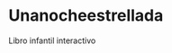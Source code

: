 # Unanocheestrellada
Libro infantil interactivo
<!DOCTYPE html>
<html lang="es">
<head>
    <meta charset="UTF-8">
    <meta name="viewport" content="width=device-width, initial-scale=1.0">
    <title>Juego de Abril y Luna</title>
    <script src="https://cdn.tailwindcss.com"></script>
    <style>
        @import url('https://fonts.googleapis.com/css2?family=Nunito:wght@400;600;700&display=swap');
        
        body {
            font-family: 'Nunito', sans-serif;
            background: linear-gradient(135deg, #1a365d 0%, #3182ce 100%);
            color: white;
            overflow-x: hidden;
            min-height: 100vh;
        }
        
        .page {
            display: none;
        }
        
        .page.active {
            display: flex;
        }
        
        .star {
            cursor: pointer;
            transition: transform 0.3s ease, filter 0.3s ease;
        }
        
        .star:hover {
            transform: scale(1.2);
            filter: drop-shadow(0 0 10px yellow);
        }
        
        .shape {
            cursor: grab;
            transition: transform 0.2s ease;
            touch-action: none; /* Mejora para dispositivos táctiles */
        }
        
        .shape:hover {
            transform: scale(1.05);
        }
        
        .shape.dragging {
            opacity: 0.8;
            cursor: grabbing;
        }
        
        .target-area {
            transition: all 0.3s ease;
        }
        
        .target-area.highlight {
            filter: drop-shadow(0 0 8px white);
        }
        
        .target-area.correct {
            filter: drop-shadow(0 0 12px #4ade80);
        }
        
        @keyframes float {
            0% { transform: translateY(0px); }
            50% { transform: translateY(-10px); }
            100% { transform: translateY(0px); }
        }
        
        .floating {
            animation: float 3s ease-in-out infinite;
        }
        
        .page-turn-inner {
            width: 100%;
        }
        
        .story-container {
            min-height: 250px;
        }
        
        .eagle-animation {
            animation: eagle-fly 8s ease-in-out infinite;
        }
        
        @keyframes eagle-fly {
            0% { transform: translateY(0) rotate(0deg); }
            25% { transform: translateY(-10px) rotate(2deg); }
            50% { transform: translateY(0) rotate(0deg); }
            75% { transform: translateY(10px) rotate(-2deg); }
            100% { transform: translateY(0) rotate(0deg); }
        }
        
        .fox-animation {
            animation: fox-move 6s ease-in-out infinite;
        }
        
        @keyframes fox-move {
            0% { transform: translateX(0); }
            50% { transform: translateX(20px); }
            100% { transform: translateX(0); }
        }
        
        .stone-glow {
            animation: glow 2s ease-in-out infinite;
        }
        
        @keyframes glow {
            0% { filter: drop-shadow(0 0 2px #A78BFA); }
            50% { filter: drop-shadow(0 0 8px #A78BFA); }
            100% { filter: drop-shadow(0 0 2px #A78BFA); }
        }
        
        .message-popup {
            position: fixed;
            top: 50%;
            left: 50%;
            transform: translate(-50%, -50%);
            background-color: rgba(255, 255, 255, 0.9);
            color: #1a365d;
            padding: 20px;
            border-radius: 10px;
            box-shadow: 0 0 20px rgba(0, 0, 0, 0.3);
            z-index: 1000;
            max-width: 80%;
            text-align: center;
            display: none;
        }
        
        .confetti {
            position: absolute;
            width: 10px;
            height: 10px;
            background-color: #f00;
            border-radius: 50%;
            animation: fall 3s ease-in-out forwards;
            pointer-events: none; /* Evita interferencias con clics */
        }
        
        @keyframes fall {
            0% {
                transform: translateY(-100px) rotate(0deg);
                opacity: 1;
            }
            100% {
                transform: translateY(100vh) rotate(360deg);
                opacity: 0;
            }
        }
        
        .breath-circle {
            transition: transform 0.5s ease, opacity 0.5s ease;
        }
        
        .breath-text {
            transition: opacity 0.3s ease;
        }
        
        .progress-ring {
            transform: rotate(-90deg);
            transform-origin: center;
        }
        
        .info-button {
            background-color: #F59E0B;
            transition: all 0.3s ease;
            box-shadow: 0 4px 6px rgba(0, 0, 0, 0.1);
        }
        
        .info-button:hover {
            background-color: #D97706;
            transform: translateY(-2px);
            box-shadow: 0 6px 8px rgba(0, 0, 0, 0.15);
        }
        
        .pulse {
            animation: pulse 2s infinite;
        }
        
        @keyframes pulse {
            0% {
                box-shadow: 0 0 0 0 rgba(245, 158, 11, 0.7);
            }
            70% {
                box-shadow: 0 0 0 10px rgba(245, 158, 11, 0);
            }
            100% {
                box-shadow: 0 0 0 0 rgba(245, 158, 11, 0);
            }
        }
        
        /* Mejoras para dispositivos móviles */
        @media (max-width: 640px) {
            .story-container {
                flex-direction: column;
            }
            
            .story-container > div {
                width: 100% !important;
                padding-right: 0 !important;
                margin-bottom: 1rem;
            }
        }
        
        .activity-card {
            transition: all 0.3s ease;
        }
        
        .activity-card:hover {
            transform: translateY(-5px);
            box-shadow: 0 10px 15px -3px rgba(0, 0, 0, 0.1), 0 4px 6px -2px rgba(0, 0, 0, 0.05);
        }
    </style>
</head>
<body>
    <div id="message-popup" class="message-popup">
        <h3 class="text-xl font-bold mb-2">Mensaje Estelar</h3>
        <p id="message-text" class="text-lg"></p>
        <button onclick="closeMessage()" class="mt-4 bg-blue-500 hover:bg-blue-600 text-white font-bold py-2 px-4 rounded-full">
            Cerrar
        </button>
    </div>

    <!-- Página de inicio -->
    <div class="page active flex flex-col items-center justify-center min-h-screen p-4" id="page-home">
        <div class="text-center">
            <h1 class="text-4xl md:text-5xl font-bold mb-6 text-yellow-300">Abril y Luna</h1>
            <p class="text-xl mb-8">Un juego interactivo para niños pequeños</p>
            <div class="flex flex-col md:flex-row space-y-4 md:space-y-0 md:space-x-4 justify-center">
                <button onclick="showPage('page-story')" class="bg-yellow-500 hover:bg-yellow-600 text-blue-900 font-bold py-3 px-6 rounded-full text-lg transition-all transform hover:scale-105">
                    Comenzar
                </button>
            </div>
            
            <!-- Botón de información -->
            <div class="mt-12">
                <a href="https://editorialemocionarte.systeme.io/33bd59d3" target="_blank" class="info-button text-white font-bold py-3 px-6 rounded-full text-lg inline-flex items-center pulse">
                    <svg class="w-5 h-5 mr-2" fill="none" stroke="currentColor" viewBox="0 0 24 24" xmlns="http://www.w3.org/2000/svg">
                        <path stroke-linecap="round" stroke-linejoin="round" stroke-width="2" d="M13 16h-1v-4h-1m1-4h.01M21 12a9 9 0 11-18 0 9 9 0 0118 0z"></path>
                    </svg>
                    Para obtener más información de estas herramientas entra aquí
                </a>
            </div>
        </div>
        
        <!-- Estrellas flotantes -->
        <div class="absolute inset-0 overflow-hidden pointer-events-none">
            <svg class="star floating absolute" style="top: 15%; left: 10%; animation-delay: 0s;" width="20" height="20" viewBox="0 0 24 24">
                <polygon points="12,2 15.09,8.26 22,9.27 17,14.14 18.18,21.02 12,17.77 5.82,21.02 7,14.14 2,9.27 8.91,8.26" fill="#FFD700" />
            </svg>
            <svg class="star floating absolute" style="top: 25%; left: 80%; animation-delay: 0.5s;" width="15" height="15" viewBox="0 0 24 24">
                <polygon points="12,2 15.09,8.26 22,9.27 17,14.14 18.18,21.02 12,17.77 5.82,21.02 7,14.14 2,9.27 8.91,8.26" fill="#FFD700" />
            </svg>
            <svg class="star floating absolute" style="top: 65%; left: 15%; animation-delay: 1s;" width="18" height="18" viewBox="0 0 24 24">
                <polygon points="12,2 15.09,8.26 22,9.27 17,14.14 18.18,21.02 12,17.77 5.82,21.02 7,14.14 2,9.27 8.91,8.26" fill="#FFD700" />
            </svg>
            <svg class="star floating absolute" style="top: 75%; left: 70%; animation-delay: 1.5s;" width="22" height="22" viewBox="0 0 24 24">
                <polygon points="12,2 15.09,8.26 22,9.27 17,14.14 18.18,21.02 12,17.77 5.82,21.02 7,14.14 2,9.27 8.91,8.26" fill="#FFD700" />
            </svg>
            <svg class="star floating absolute" style="top: 45%; left: 40%; animation-delay: 2s;" width="25" height="25" viewBox="0 0 24 24">
                <polygon points="12,2 15.09,8.26 22,9.27 17,14.14 18.18,21.02 12,17.77 5.82,21.02 7,14.14 2,9.27 8.91,8.26" fill="#FFD700" />
            </svg>
        </div>
    </div>

    <!-- Página de menú - Eliminada -->

    <!-- Página de historia de Abril y Luna -->
    <div class="page flex flex-col items-center justify-between min-h-screen p-4 relative" id="page-story">
        <div class="text-center z-10 max-w-2xl mx-auto mt-8">
            <h2 class="text-3xl font-bold text-yellow-300 mb-4">La Historia de Abril y sus Amigos</h2>
            <div class="bg-white bg-opacity-90 rounded-xl p-6 shadow-lg">
                <div class="page-turn" id="story-page-1">
                    <div class="page-turn-inner">
                        <div class="story-container flex flex-col md:flex-row">
                            <div class="w-full md:w-1/2 pr-0 md:pr-4">
                                <div class="story-text text-lg text-blue-900 text-left mb-4">
                                    <p>En el viaje de la noche estrellada, acompañamos a Abril, una niña valiente en un viaje mágico por la Patagonia, donde aprende a enfrentar sus miedos nocturnos.</p>
                                    <p class="mt-2">Con la ayuda de un Águila sabia, un zorro y un cisne, Abril descubre que puede ser valiente incluso cuando está oscuro.</p>
                                </div>
                            </div>
                            <div class="w-full md:w-1/2">
                                <svg class="w-full" viewBox="0 0 200 200" xmlns="http://www.w3.org/2000/svg">
                                    <rect x="20" y="20" width="160" height="120" rx="5" fill="#E0E7FF" />
                                    <!-- Paisaje de la Patagonia -->
                                    <path d="M20,140 L60,80 L80,100 L120,60 L180,140" fill="#4B5563" />
                                    <rect x="20" y="140" width="160" height="20" fill="#047857" />
                                    <!-- Cielo estrellado -->
                                    <rect x="20" y="20" width="160" height="120" fill="#1E3A8A" opacity="0.7" />
                                    <circle cx="70" cy="60" r="3" fill="white" />
                                    <circle cx="50" cy="40" r="2" fill="white" />
                                    <circle cx="90" cy="70" r="2" fill="white" />
                                    <circle cx="40" cy="80" r="3" fill="white" />
                                    <circle cx="150" cy="50" r="2" fill="white" />
                                    <circle cx="170" cy="70" r="3" fill="white" />
                                    <circle cx="120" cy="40" r="2" fill="white" />
                                    <!-- Luna -->
                                    <circle cx="150" cy="70" r="15" fill="#FBBF24" />
                                </svg>
                            </div>
                        </div>
                        <button class="mt-4 bg-blue-500 hover:bg-blue-600 text-white font-bold py-2 px-4 rounded-full" onclick="flipStoryPage('story-page-1')">
                            Siguiente página
                        </button>
                    </div>
                </div>
                
                <div class="page-turn hidden" id="story-page-2">
                    <div class="page-turn-inner">
                        <div class="story-container flex flex-col md:flex-row">
                            <div class="w-full md:w-1/2 pr-0 md:pr-4">
                                <div class="story-text text-lg text-blue-900 text-left mb-4">
                                    <p>A través de técnicas sencillas como la respiración consciente, la visualización de paisajes tranquilos y el uso de una "piedra de la calma", Abril aprende a sentirse segura.</p>
                                    <p class="mt-2">El Águila sabia le enseña a respirar profundamente cuando siente miedo.</p>
                                </div>
                            </div>
                            <div class="w-full md:w-1/2 relative">
                                <div class="eagle-animation">
                                    <svg class="w-full" viewBox="0 0 200 200" xmlns="http://www.w3.org/2000/svg">
                                        <rect x="20" y="20" width="160" height="120" rx="5" fill="#E0E7FF" />
                                        <!-- Paisaje de la Patagonia -->
                                        <rect x="20" y="20" width="160" height="120" fill="#1E3A8A" opacity="0.5" />
                                        <path d="M20,140 L60,80 L80,100 L120,60 L180,140" fill="#4B5563" />
                                        <rect x="20" y="140" width="160" height="20" fill="#047857" />
                                        <!-- Águila -->
                                        <path d="M120,80 C140,60 160,70 150,90 C170,80 180,100 160,110 C180,120 170,140 150,130 C160,150 140,160 120,140" fill="#C4B5FD" />
                                        <path d="M120,80 L150,90 L160,110 L150,130 L120,140" fill="none" stroke="#8B5CF6" stroke-width="2" />
                                        <circle cx="135" cy="95" r="5" fill="#1E3A8A" />
                                        <path d="M125,115 Q135,120 145,115" fill="none" stroke="#1E3A8A" stroke-width="2" stroke-linecap="round" />
                                    </svg>
                                </div>
                            </div>
                        </div>
                        <div class="flex space-x-4 justify-center mt-4">
                            <button class="bg-blue-500 hover:bg-blue-600 text-white font-bold py-2 px-4 rounded-full" onclick="flipStoryPage('story-page-2', 'back')">
                                Página anterior
                            </button>
                            <button class="bg-blue-500 hover:bg-blue-600 text-white font-bold py-2 px-4 rounded-full" onclick="flipStoryPage('story-page-2')">
                                Siguiente página
                            </button>
                        </div>
                    </div>
                </div>
                
                <div class="page-turn hidden" id="story-page-3">
                    <div class="page-turn-inner">
                        <div class="story-container flex flex-col md:flex-row">
                            <div class="w-full md:w-1/2 pr-0 md:pr-4">
                                <div class="story-text text-lg text-blue-900 text-left mb-4">
                                    <p>El zorro astuto le muestra a Abril cómo visualizar lugares tranquilos cuando está asustada en su habitación.</p>
                                    <p class="mt-2">Y el cisne elegante le regala una piedra especial que puede sostener cuando necesita sentirse valiente.</p>
                                </div>
                            </div>
                            <div class="w-full md:w-1/2 relative">
                                <div class="fox-animation">
                                    <svg class="w-full" viewBox="0 0 200 200" xmlns="http://www.w3.org/2000/svg">
                                        <!-- Paisaje -->
                                        <rect x="20" y="20" width="160" height="120" rx="5" fill="#E0E7FF" />
                                        <rect x="20" y="140" width="160" height="20" fill="#047857" />
                                        <!-- Zorro -->
                                        <path d="M60,100 C80,80 120,80 140,100 L140,150 L60,150 Z" fill="#D35400" />
                                        <path d="M80,100 C90,80 110,80 120,100" fill="#D35400" />
                                        <path d="M85,90 L75,70 M115,90 L125,70" stroke="#D35400" stroke-width="3" />
                                        <circle cx="85" cy="95" r="4" fill="#000" />
                                        <circle cx="115" cy="95" r="4" fill="#000" />
                                        <path d="M90,115 Q100,125 110,115" fill="none" stroke="#000" stroke-width="2" />
                                        <path d="M140,120 C160,100 180,120 160,150" fill="#D35400" />
                                        <!-- Piedra de la calma -->
                                        <path d="M50,130 Q60,120 70,130 Q80,140 70,145 Q60,150 50,145 Q40,140 50,130" fill="#A78BFA" class="stone-glow" />
                                    </svg>
                                </div>
                            </div>
                        </div>
                        <div class="flex space-x-4 justify-center mt-4">
                            <button class="bg-blue-500 hover:bg-blue-600 text-white font-bold py-2 px-4 rounded-full" onclick="flipStoryPage('story-page-3', 'back')">
                                Página anterior
                            </button>
                            <button class="bg-blue-500 hover:bg-blue-600 text-white font-bold py-2 px-4 rounded-full" onclick="flipStoryPage('story-page-3')">
                                Siguiente página
                            </button>
                        </div>
                    </div>
                </div>
                
                <div class="page-turn hidden" id="story-page-4">
                    <div class="page-turn-inner">
                        <div class="story-container flex flex-col md:flex-row">
                            <div class="w-full md:w-1/2 pr-0 md:pr-4">
                                <div class="story-text text-lg text-blue-900 text-left mb-4">
                                    <p>Este cuento no solo es una herramienta para gestionar el miedo, sino también una invitación a fortalecer el apego seguro y la independencia emocional.</p>
                                    <p class="mt-2">Antes de comenzar, te animamos a buscar una "piedra de la calma" para que tengas un recordatorio tangible de tu valentía.</p>
                                </div>
                            </div>
                            <div class="w-full md:w-1/2">
                                <svg class="w-full" viewBox="0 0 200 200" xmlns="http://www.w3.org/2000/svg">
                                    <rect x="20" y="20" width="160" height="120" rx="5" fill="#E0E7FF" />
                                    <!-- Niña durmiendo tranquila -->
                                    <rect x="40" y="60" width="120" height="60" fill="#FEF3C7" />
                                    <path d="M60,80 Q100,60 140,80 Q150,120 100,120 Q50,120 60,80" fill="#FFFFFF" />
                                    <path d="M90,90 Q100,95 110,90" fill="none" stroke="#1E3A8A" stroke-width="1" />
                                    <path d="M85,85 C85,84 85,83 86,83" stroke="#1E3A8A" stroke-width="1" />
                                    <path d="M115,85 C115,84 115,83 114,83" stroke="#1E3A8A" stroke-width="1" />
                                    <!-- Piedra de la calma -->
                                    <path d="M150,100 Q160,90 170,100 Q180,110 170,115 Q160,120 150,115 Q140,110 150,100" fill="#A78BFA" class="stone-glow" />
                                </svg>
                            </div>
                        </div>
                        <div class="flex flex-col space-y-4 mt-4">
                            <div class="flex space-x-4 justify-center">
                                <button class="bg-blue-500 hover:bg-blue-600 text-white font-bold py-2 px-4 rounded-full" onclick="flipStoryPage('story-page-4', 'back')">
                                    Página anterior
                                </button>
                                <button class="bg-blue-500 hover:bg-blue-600 text-white font-bold py-2 px-4 rounded-full" onclick="showPage('page-breathing')">
                                    Continuar
                                </button>
                            </div>
                            
                            <!-- Botón de información -->
                            <a href="https://editorialemocionarte.systeme.io/33bd59d3" target="_blank" class="info-button text-white font-bold py-2 px-4 rounded-full text-md inline-flex items-center justify-center mt-4">
                                <svg class="w-5 h-5 mr-2" fill="none" stroke="currentColor" viewBox="0 0 24 24" xmlns="http://www.w3.org/2000/svg">
                                    <path stroke-linecap="round" stroke-linejoin="round" stroke-width="2" d="M13 16h-1v-4h-1m1-4h.01M21 12a9 9 0 11-18 0 9 9 0 0118 0z"></path>
                                </svg>
                                Para obtener más información de estas herramientas entra aquí
                            </a>
                        </div>
                    </div>
                </div>
            </div>
        </div>
    </div>

    <!-- Página de juego de respiración -->
    <div class="page flex flex-col items-center justify-between min-h-screen p-4" id="page-breathing">
        <div class="text-center z-10">
            <h2 class="text-3xl font-bold text-yellow-300 mb-4">Respiración Consciente</h2>
            <p class="text-xl mb-6">Respira junto con el círculo como te enseñó el Águila</p>
        </div>
        
        <div class="flex flex-col items-center justify-center flex-grow">
            <div class="relative w-64 h-64 md:w-80 md:h-80">
                <!-- Círculo de respiración -->
                <div class="absolute inset-0 flex items-center justify-center">
                    <div id="breath-circle" class="w-40 h-40 md:w-48 md:h-48 bg-blue-400 rounded-full flex items-center justify-center transition-all duration-500 ease-in-out">
                        <span id="breath-text" class="text-white text-xl font-bold">Preparado</span>
                    </div>
                </div>
                
                <!-- Anillo de progreso -->
                <svg class="progress-ring absolute inset-0 w-full h-full" viewBox="0 0 100 100">
                    <circle
                        id="progress-background"
                        cx="50"
                        cy="50"
                        r="45"
                        fill="transparent"
                        stroke="#CBD5E0"
                        stroke-width="3"
                    ></circle>
                    <circle
                        id="progress-ring-circle"
                        cx="50"
                        cy="50"
                        r="45"
                        fill="transparent"
                        stroke="#3B82F6"
                        stroke-width="5"
                        stroke-dasharray="282.74"
                        stroke-dashoffset="282.74"
                    ></circle>
                </svg>
                
                <!-- Contador -->
                <div class="absolute bottom-0 left-0 right-0 text-center">
                    <span id="breath-counter" class="text-2xl font-bold text-white">0</span>
                </div>
            </div>
            
            <div class="mt-8">
                <button id="start-breathing" onclick="startBreathingExercise()" class="bg-green-500 hover:bg-green-600 text-white font-bold py-3 px-6 rounded-full text-lg">
                    Comenzar
                </button>
                <button id="stop-breathing" onclick="stopBreathingExercise()" class="bg-red-500 hover:bg-red-600 text-white font-bold py-3 px-6 rounded-full text-lg hidden">
                    Detener
                </button>
            </div>
        </div>
        
        <div class="mt-6 mb-4 flex flex-col space-y-4">
            <button onclick="showPage('page-shapes')" class="bg-blue-500 hover:bg-blue-600 text-white font-bold py-2 px-4 rounded-full">
                Continuar
            </button>
            
            <!-- Botón de información -->
            <a href="https://editorialemocionarte.systeme.io/33bd59d3" target="_blank" class="info-button text-white font-bold py-2 px-4 rounded-full text-md inline-flex items-center justify-center">
                <svg class="w-5 h-5 mr-2" fill="none" stroke="currentColor" viewBox="0 0 24 24" xmlns="http://www.w3.org/2000/svg">
                    <path stroke-linecap="round" stroke-linejoin="round" stroke-width="2" d="M13 16h-1v-4h-1m1-4h.01M21 12a9 9 0 11-18 0 9 9 0 0118 0z"></path>
                </svg>
                Para obtener más información de estas herramientas entra aquí
            </a>
        </div>
    </div>

    <!-- Página de juego de formas -->
    <div class="page flex flex-col items-center justify-between min-h-screen p-4" id="page-shapes">
        <div class="text-center z-10">
            <h2 class="text-3xl font-bold text-yellow-300 mb-4">Juego de Formas</h2>
            <p class="text-xl mb-6">Arrastra cada forma a su lugar correcto</p>
        </div>
        
        <div class="flex flex-col md:flex-row justify-center items-center w-full max-w-4xl mx-auto flex-grow">
            <div class="shapes-container flex flex-wrap justify-center gap-6 mb-8 md:mb-0 md:w-1/2">
                <div class="shape" id="circle" draggable="true" data-shape="circle">
                    <svg width="80" height="80" viewBox="0 0 80 80">
                        <circle cx="40" cy="40" r="35" fill="#FCD34D" stroke="#FCD34D" stroke-width="2" />
                    </svg>
                </div>
                <div class="shape" id="square" draggable="true" data-shape="square">
                    <svg width="80" height="80" viewBox="0 0 80 80">
                        <rect x="5" y="5" width="70" height="70" fill="#60A5FA" stroke="#60A5FA" stroke-width="2" />
                    </svg>
                </div>
                <div class="shape" id="triangle" draggable="true" data-shape="triangle">
                    <svg width="80" height="80" viewBox="0 0 80 80">
                        <polygon points="40,5 75,75 5,75" fill="#34D399" stroke="#34D399" stroke-width="2" />
                    </svg>
                </div>
                <div class="shape" id="star" draggable="true" data-shape="star">
                    <svg width="80" height="80" viewBox="0 0 80 80">
                        <polygon points="40,5 50,30 75,30 55,45 65,70 40,55 15,70 25,45 5,30 30,30" fill="#F472B6" stroke="#F472B6" stroke-width="2" />
                    </svg>
                </div>
                <div class="shape" id="heart" draggable="true" data-shape="heart">
                    <svg width="80" height="80" viewBox="0 0 80 80">
                        <path d="M40,70 C60,55 75,40 75,25 C75,15 65,5 55,5 C45,5 40,15 40,15 C40,15 35,5 25,5 C15,5 5,15 5,25 C5,40 20,55 40,70 Z" fill="#EF4444" stroke="#EF4444" stroke-width="2" />
                    </svg>
                </div>
                <div class="shape" id="diamond" draggable="true" data-shape="diamond">
                    <svg width="80" height="80" viewBox="0 0 80 80">
                        <polygon points="40,5 75,40 40,75 5,40" fill="#A78BFA" stroke="#A78BFA" stroke-width="2" />
                    </svg>
                </div>
            </div>
            
            <div class="targets-container grid grid-cols-2 gap-4 md:w-1/2">
                <div class="target-area flex flex-col items-center" data-shape="circle">
                    <svg width="100" height="100" viewBox="0 0 100 100">
                        <circle cx="50" cy="50" r="45" fill="none" stroke="white" stroke-width="3" stroke-dasharray="10,5" />
                    </svg>
                    <p class="mt-2 text-lg">Círculo</p>
                </div>
                <div class="target-area flex flex-col items-center" data-shape="square">
                    <svg width="100" height="100" viewBox="0 0 100 100">
                        <rect x="5" y="5" width="90" height="90" fill="none" stroke="white" stroke-width="3" stroke-dasharray="10,5" />
                    </svg>
                    <p class="mt-2 text-lg">Cuadrado</p>
                </div>
                <div class="target-area flex flex-col items-center" data-shape="triangle">
                    <svg width="100" height="100" viewBox="0 0 100 100">
                        <polygon points="50,5 95,95 5,95" fill="none" stroke="white" stroke-width="3" stroke-dasharray="10,5" />
                    </svg>
                    <p class="mt-2 text-lg">Triángulo</p>
                </div>
                <div class="target-area flex flex-col items-center" data-shape="star">
                    <svg width="100" height="100" viewBox="0 0 100 100">
                        <polygon points="50,5 63,35 95,35 70,55 80,85 50,70 20,85 30,55 5,35 37,35" fill="none" stroke="white" stroke-width="3" stroke-dasharray="10,5" />
                    </svg>
                    <p class="mt-2 text-lg">Estrella</p>
                </div>
                <div class="target-area flex flex-col items-center" data-shape="heart">
                    <svg width="100" height="100" viewBox="0 0 100 100">
                        <path d="M50,90 C75,70 95,50 95,30 C95,15 80,5 65,5 C55,5 50,15 50,15 C50,15 45,5 35,5 C20,5 5,15 5,30 C5,50 25,70 50,90 Z" fill="none" stroke="white" stroke-width="3" stroke-dasharray="10,5" />
                    </svg>
                    <p class="mt-2 text-lg">Corazón</p>
                </div>
                <div class="target-area flex flex-col items-center" data-shape="diamond">
                    <svg width="100" height="100" viewBox="0 0 100 100">
                        <polygon points="50,5 95,50 50,95 5,50" fill="none" stroke="white" stroke-width="3" stroke-dasharray="10,5" />
                    </svg>
                    <p class="mt-2 text-lg">Diamante</p>
                </div>
            </div>
        </div>
        
        <div class="mt-6 mb-4 flex flex-col space-y-4">
            <button onclick="showPage('page-stars')" class="bg-blue-500 hover:bg-blue-600 text-white font-bold py-2 px-4 rounded-full">
                Continuar
            </button>
            
            <!-- Botón de información -->
            <a href="https://editorialemocionarte.systeme.io/33bd59d3" target="_blank" class="info-button text-white font-bold py-2 px-4 rounded-full text-md inline-flex items-center justify-center">
                <svg class="w-5 h-5 mr-2" fill="none" stroke="currentColor" viewBox="0 0 24 24" xmlns="http://www.w3.org/2000/svg">
                    <path stroke-linecap="round" stroke-linejoin="round" stroke-width="2" d="M13 16h-1v-4h-1m1-4h.01M21 12a9 9 0 11-18 0 9 9 0 0118 0z"></path>
                </svg>
                Para obtener más información de estas herramientas entra aquí
            </a>
        </div>
    </div>

    <!-- Página de estrellas con mensajes -->
    <div class="page flex flex-col items-center justify-between min-h-screen p-4 relative" id="page-stars">
        <div class="text-center z-10">
            <h2 class="text-3xl font-bold text-yellow-300 mb-4">Estrellas de Mensajes</h2>
            <p class="text-xl mb-6">Toca las estrellas para descubrir mensajes especiales</p>
        </div>
        
        <div class="stars-container flex-grow flex flex-wrap justify-center items-center gap-8 md:gap-16 w-full max-w-4xl">
            <svg class="star w-16 h-16 md:w-24 md:h-24" viewBox="0 0 24 24" onclick="showStarMessage(0)">
                <polygon points="12,2 15.09,8.26 22,9.27 17,14.14 18.18,21.02 12,17.77 5.82,21.02 7,14.14 2,9.27 8.91,8.26" fill="#FFD700" />
            </svg>
            <svg class="star w-16 h-16 md:w-24 md:h-24" viewBox="0 0 24 24" onclick="showStarMessage(1)">
                <polygon points="12,2 15.09,8.26 22,9.27 17,14.14 18.18,21.02 12,17.77 5.82,21.02 7,14.14 2,9.27 8.91,8.26" fill="#FFD700" />
            </svg>
            <svg class="star w-16 h-16 md:w-24 md:h-24" viewBox="0 0 24 24" onclick="showStarMessage(2)">
                <polygon points="12,2 15.09,8.26 22,9.27 17,14.14 18.18,21.02 12,17.77 5.82,21.02 7,14.14 2,9.27 8.91,8.26" fill="#FFD700" />
            </svg>
            <svg class="star w-16 h-16 md:w-24 md:h-24" viewBox="0 0 24 24" onclick="showStarMessage(3)">
                <polygon points="12,2 15.09,8.26 22,9.27 17,14.14 18.18,21.02 12,17.77 5.82,21.02 7,14.14 2,9.27 8.91,8.26" fill="#FFD700" />
            </svg>
            <svg class="star w-16 h-16 md:w-24 md:h-24" viewBox="0 0 24 24" onclick="showStarMessage(4)">
                <polygon points="12,2 15.09,8.26 22,9.27 17,14.14 18.18,21.02 12,17.77 5.82,21.02 7,14.14 2,9.27 8.91,8.26" fill="#FFD700" />
            </svg>
            <svg class="star w-16 h-16 md:w-24 md:h-24" viewBox="0 0 24 24" onclick="showStarMessage(5)">
                <polygon points="12,2 15.09,8.26 22,9.27 17,14.14 18.18,21.02 12,17.77 5.82,21.02 7,14.14 2,9.27 8.91,8.26" fill="#FFD700" />
            </svg>
            <svg class="star w-16 h-16 md:w-24 md:h-24" viewBox="0 0 24 24" onclick="showStarMessage(6)">
                <polygon points="12,2 15.09,8.26 22,9.27 17,14.14 18.18,21.02 12,17.77 5.82,21.02 7,14.14 2,9.27 8.91,8.26" fill="#FFD700" />
            </svg>
        </div>
        
        <div class="mt-6 mb-4 flex flex-col space-y-4">
            <button onclick="showPage('page-home')" class="bg-blue-500 hover:bg-blue-600 text-white font-bold py-2 px-4 rounded-full">
                Volver al inicio
            </button>
            
            <!-- Botón de información -->
            <a href="https://editorialemocionarte.systeme.io/33bd59d3" target="_blank" class="info-button text-white font-bold py-2 px-4 rounded-full text-md inline-flex items-center justify-center">
                <svg class="w-5 h-5 mr-2" fill="none" stroke="currentColor" viewBox="0 0 24 24" xmlns="http://www.w3.org/2000/svg">
                    <path stroke-linecap="round" stroke-linejoin="round" stroke-width="2" d="M13 16h-1v-4h-1m1-4h.01M21 12a9 9 0 11-18 0 9 9 0 0118 0z"></path>
                </svg>
                Para obtener más información de estas herramientas entra aquí
            </a>
        </div>
        
        <!-- Fondo de cielo nocturno -->
        <div class="absolute inset-0 -z-10 overflow-hidden">
            <div class="absolute inset-0 bg-gradient-to-b from-blue-900 to-purple-900"></div>
            <div class="absolute inset-0">
                <svg width="100%" height="100%">
                    <circle cx="10%" cy="20%" r="1" fill="white" opacity="0.8" />
                    <circle cx="25%" cy="15%" r="1.5" fill="white" opacity="0.7" />
                    <circle cx="40%" cy="10%" r="1" fill="white" opacity="0.8" />
                    <circle cx="55%" cy="25%" r="1.2" fill="white" opacity="0.7" />
                    <circle cx="70%" cy="5%" r="1" fill="white" opacity="0.8" />
                    <circle cx="85%" cy="30%" r="1.5" fill="white" opacity="0.7" />
                    <circle cx="95%" cy="15%" r="1" fill="white" opacity="0.8" />
                    <circle cx="5%" cy="45%" r="1.2" fill="white" opacity="0.7" />
                    <circle cx="20%" cy="35%" r="1" fill="white" opacity="0.8" />
                    <circle cx="35%" cy="50%" r="1.5" fill="white" opacity="0.7" />
                    <circle cx="50%" cy="40%" r="1" fill="white" opacity="0.8" />
                    <circle cx="65%" cy="55%" r="1.2" fill="white" opacity="0.7" />
                    <circle cx="80%" cy="45%" r="1" fill="white" opacity="0.8" />
                    <circle cx="90%" cy="60%" r="1.5" fill="white" opacity="0.7" />
                    <circle cx="15%" cy="65%" r="1" fill="white" opacity="0.8" />
                    <circle cx="30%" cy="75%" r="1.2" fill="white" opacity="0.7" />
                    <circle cx="45%" cy="70%" r="1" fill="white" opacity="0.8" />
                    <circle cx="60%" cy="80%" r="1.5" fill="white" opacity="0.7" />
                    <circle cx="75%" cy="85%" r="1" fill="white" opacity="0.8" />
                    <circle cx="85%" cy="90%" r="1.2" fill="white" opacity="0.7" />
                </svg>
            </div>
        </div>
    </div>

    <script>
        // Mensajes de las estrellas
        const starMessages = [
            "Eres valiente y fuerte",
            "Puedes superar cualquier desafío",
            "Confía en ti mismo/a",
            "Eres especial y único/a",
            "Estás rodeado/a de amor",
            "Tus sueños son importantes",
            "Brillas con luz propia"
        ];
        
        // Función para mostrar una página específica
        function showPage(pageId) {
            document.querySelectorAll('.page').forEach(page => {
                page.classList.remove('active');
            });
            document.getElementById(pageId).classList.add('active');
            
            // Si estamos saliendo de la página de respiración, detener el ejercicio
            if (breathingInterval) {
                stopBreathingExercise();
            }
        }
        
        // Función para mostrar mensajes de las estrellas
        function showStarMessage(index) {
            const messagePopup = document.getElementById('message-popup');
            const messageText = document.getElementById('message-text');
            messageText.textContent = starMessages[index];
            messagePopup.style.display = 'block';
            
            // Crear confeti
            createConfetti();
        }
        
        // Función para cerrar el mensaje
        function closeMessage() {
            document.getElementById('message-popup').style.display = 'none';
        }
        
        // Función para crear confeti
        function createConfetti() {
            const confettiContainer = document.body;
            const colors = ['#FCD34D', '#60A5FA', '#34D399', '#F472B6', '#EF4444', '#A78BFA'];
            
            for (let i = 0; i < 50; i++) {
                const confetti = document.createElement('div');
                confetti.className = 'confetti';
                confetti.style.left = Math.random() * 100 + 'vw';
                confetti.style.backgroundColor = colors[Math.floor(Math.random() * colors.length)];
                confetti.style.width = Math.random() * 10 + 5 + 'px';
                confetti.style.height = confetti.style.width;
                confetti.style.animationDuration = Math.random() * 2 + 2 + 's';
                confettiContainer.appendChild(confetti);
                
                // Eliminar el confeti después de la animación
                setTimeout(() => {
                    confetti.remove();
                }, 3000);
            }
        }
        
        // Función para cambiar páginas en la historia
        function flipStoryPage(currentPageId, direction = 'forward') {
            const currentPage = document.getElementById(currentPageId);
            let nextPageId;
            
            if (direction === 'forward') {
                const pageNumber = parseInt(currentPageId.split('-')[2]);
                nextPageId = 'story-page-' + (pageNumber + 1);
            } else {
                const pageNumber = parseInt(currentPageId.split('-')[2]);
                nextPageId = 'story-page-' + (pageNumber - 1);
            }
            
            const nextPage = document.getElementById(nextPageId);
            
            if (nextPage) {
                currentPage.classList.add('hidden');
                nextPage.classList.remove('hidden');
            }
        }
        
        // Variables para el ejercicio de respiración
        let breathingInterval;
        let breathingPhase = 'ready';
        let breathingCounter = 0;
        let breathingCycle = 0;
        
        // Función para iniciar el ejercicio de respiración
        function startBreathingExercise() {
            const breathCircle = document.getElementById('breath-circle');
            const breathText = document.getElementById('breath-text');
            const breathCounter = document.getElementById('breath-counter');
            const progressRing = document.getElementById('progress-ring-circle');
            const startButton = document.getElementById('start-breathing');
            const stopButton = document.getElementById('stop-breathing');
            
            // Cambiar botones
            startButton.classList.add('hidden');
            stopButton.classList.remove('hidden');
            
            // Reiniciar contadores
            breathingPhase = 'inhale';
            breathingCounter = 0;
            breathingCycle = 0;
            
            // Iniciar el intervalo de respiración
            breathingInterval = setInterval(() => {
                const circumference = 2 * Math.PI * 45;
                
                if (breathingPhase === 'inhale') {
                    // Fase de inhalación (4 segundos)
                    breathCircle.style.transform = 'scale(1.5)';
                    breathText.textContent = 'Inhala';
                    breathCounter.textContent = breathingCounter + 1;
                    
                    // Actualizar el anillo de progreso
                    const progress = (breathingCounter / 4) * circumference;
                    progressRing.style.stroke = '#3B82F6';
                    progressRing.style.strokeDashoffset = circumference - progress;
                    
                    breathingCounter++;
                    if (breathingCounter >= 4) {
                        breathingPhase = 'hold';
                        breathingCounter = 0;
                    }
                } else if (breathingPhase === 'hold') {
                    // Fase de retención (4 segundos)
                    breathText.textContent = 'Retén';
                    breathCounter.textContent = breathingCounter + 1;
                    
                    // Actualizar el anillo de progreso
                    const progress = (breathingCounter / 4) * circumference;
                    progressRing.style.stroke = '#8B5CF6';
                    progressRing.style.strokeDashoffset = circumference - progress;
                    
                    breathingCounter++;
                    if (breathingCounter >= 4) {
                        breathingPhase = 'exhale';
                        breathingCounter = 0;
                    }
                } else if (breathingPhase === 'exhale') {
                    // Fase de exhalación (6 segundos)
                    breathCircle.style.transform = 'scale(1)';
                    breathText.textContent = 'Exhala';
                    breathCounter.textContent = breathingCounter + 1;
                    
                    // Actualizar el anillo de progreso
                    const progress = (breathingCounter / 6) * circumference;
                    progressRing.style.stroke = '#10B981';
                    progressRing.style.strokeDashoffset = circumference - progress;
                    
                    breathingCounter++;
                    if (breathingCounter >= 6) {
                        breathingPhase = 'inhale';
                        breathingCounter = 0;
                        breathingCycle++;
                    }
                }
            }, 1000);
        }
        
        // Función para detener el ejercicio de respiración
        function stopBreathingExercise() {
            if (breathingInterval) {
                clearInterval(breathingInterval);
                breathingInterval = null;
                
                // Restablecer elementos
                const breathCircle = document.getElementById('breath-circle');
                const breathText = document.getElementById('breath-text');
                const breathCounter = document.getElementById('breath-counter');
                const progressRing = document.getElementById('progress-ring-circle');
                const startButton = document.getElementById('start-breathing');
                const stopButton = document.getElementById('stop-breathing');
                
                breathCircle.style.transform = 'scale(1)';
                breathText.textContent = 'Preparado';
                breathCounter.textContent = '0';
                progressRing.style.strokeDashoffset = 2 * Math.PI * 45;
                
                // Cambiar botones
                startButton.classList.remove('hidden');
                stopButton.classList.add('hidden');
            }
        }
        
        // Configuración del juego de formas
        document.addEventListener('DOMContentLoaded', function() {
            const shapes = document.querySelectorAll('.shape');
            const targetAreas = document.querySelectorAll('.target-area');
            let draggedShape = null;
            
            // Configurar eventos de arrastrar y soltar para formas
            shapes.forEach(shape => {
                shape.addEventListener('dragstart', function(e) {
                    draggedShape = this;
                    this.classList.add('dragging');
                    e.dataTransfer.setData('text/plain', this.dataset.shape);
                });
                
                shape.addEventListener('dragend', function() {
                    this.classList.remove('dragging');
                });
                
                // Soporte para dispositivos táctiles
                shape.addEventListener('touchstart', function(e) {
                    draggedShape = this;
                    this.classList.add('dragging');
                }, {passive: false});
                
                shape.addEventListener('touchend', function() {
                    this.classList.remove('dragging');
                });
                
                shape.addEventListener('touchmove', function(e) {
                    e.preventDefault();
                    const touch = e.targetTouches[0];
                    const x = touch.clientX;
                    const y = touch.clientY;
                    
                    // Mover la forma con el dedo
                    this.style.position = 'absolute';
                    this.style.left = x - 40 + 'px';
                    this.style.top = y - 40 + 'px';
                    
                    // Comprobar si está sobre un área objetivo
                    const elementsAtPoint = document.elementsFromPoint(x, y);
                    let targetArea = null;
                    
                    for (let i = 0; i < elementsAtPoint.length; i++) {
                        if (elementsAtPoint[i].classList.contains('target-area')) {
                            targetArea = elementsAtPoint[i];
                            break;
                        }
                    }
                    
                    // Quitar resaltado de todas las áreas
                    targetAreas.forEach(area => {
                        area.classList.remove('highlight');
                    });
                    
                    // Resaltar el área objetivo si existe
                    if (targetArea) {
                        targetArea.classList.add('highlight');
                        
                        // Si se suelta sobre un área correcta
                        if (targetArea.dataset.shape === this.dataset.shape) {
                            targetArea.appendChild(this);
                            targetArea.classList.add('correct');
                            this.style.position = '';
                            this.style.left = '';
                            this.style.top = '';
                            this.style.margin = '0 auto';
                            this.setAttribute('draggable', 'false');
                            
                            // Verificar si todas las formas están en su lugar
                            checkAllShapesPlaced();
                        }
                    }
                }, {passive: false});
            });
            
            // Configurar eventos para áreas objetivo
            targetAreas.forEach(area => {
                area.addEventListener('dragover', function(e) {
                    e.preventDefault();
                    this.classList.add('highlight');
                });
                
                area.addEventListener('dragleave', function() {
                    this.classList.remove('highlight');
                });
                
                area.addEventListener('drop', function(e) {
                    e.preventDefault();
                    this.classList.remove('highlight');
                    
                    const shapeType = e.dataTransfer.getData('text/plain');
                    if (this.dataset.shape === shapeType) {
                        // Colocar la forma en el área objetivo
                        this.appendChild(draggedShape);
                        this.classList.add('correct');
                        draggedShape.style.margin = '0 auto';
                        draggedShape.style.position = '';
                        draggedShape.style.left = '';
                        draggedShape.style.top = '';
                        draggedShape.setAttribute('draggable', 'false');
                        
                        // Verificar si todas las formas están en su lugar
                        checkAllShapesPlaced();
                    }
                });
            });
            
            // Función para verificar si todas las formas están colocadas
            function checkAllShapesPlaced() {
                const allTargets = document.querySelectorAll('.target-area');
                let allPlaced = true;
                
                allTargets.forEach(target => {
                    if (!target.querySelector('.shape')) {
                        allPlaced = false;
                    }
                });
                
                if (allPlaced) {
                    setTimeout(() => {
                        alert('¡Felicidades! Has completado el juego de formas.');
                        createConfetti();
                    }, 500);
                }
            }
        });
    </script>
<script>(function(){function c(){var b=a.contentDocument||a.contentWindow.document;if(b){var d=b.createElement('script');d.innerHTML="window.__CF$cv$params={r:'9579810215dea29b',t:'MTc1MTI0Mjg5MC4wMDAwMDA='};var a=document.createElement('script');a.nonce='';a.src='/cdn-cgi/challenge-platform/scripts/jsd/main.js';document.getElementsByTagName('head')[0].appendChild(a);";b.getElementsByTagName('head')[0].appendChild(d)}}if(document.body){var a=document.createElement('iframe');a.height=1;a.width=1;a.style.position='absolute';a.style.top=0;a.style.left=0;a.style.border='none';a.style.visibility='hidden';document.body.appendChild(a);if('loading'!==document.readyState)c();else if(window.addEventListener)document.addEventListener('DOMContentLoaded',c);else{var e=document.onreadystatechange||function(){};document.onreadystatechange=function(b){e(b);'loading'!==document.readyState&&(document.onreadystatechange=e,c())}}}})();</script></body>
</html>
